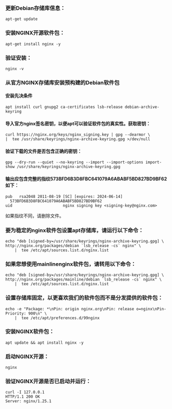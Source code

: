 ### 更新Debian存储库信息：
    apt-get update
### 安装NGINX开源软件包：
    apt-get install nginx -y
### 验证安装：
    nginx -v
### 从官方NGINX存储库安装预构建的Debian软件包
#### 安装先决条件
    apt install curl gnupg2 ca-certificates lsb-release debian-archive-keyring
#### 导入官方nginx签名密钥，以便apt可以验证软件包的真实性。获取密钥：
    curl https://nginx.org/keys/nginx_signing.key | gpg --dearmor \
    |  tee /usr/share/keyrings/nginx-archive-keyring.gpg >/dev/null
#### 验证下载的文件是否包含正确的密钥：
    gpg --dry-run --quiet --no-keyring --import --import-options import-show /usr/share/keyrings/nginx-archive-keyring.gpg
#### 输出应包含完整的指纹573BFD6B3D8FBC641079A6ABABF5BD827BD9BF62如下：
    pub   rsa2048 2011-08-19 [SC] [expires: 2024-06-14]
      573BFD6B3D8FBC641079A6ABABF5BD827BD9BF62
    uid                      nginx signing key <signing-key@nginx.com>

如果指纹不同，请删除文件。
### 要为稳定的nginx软件包设置apt存储库，请运行以下命令：
```
echo "deb [signed-by=/usr/share/keyrings/nginx-archive-keyring.gpg] \
http://nginx.org/packages/debian `lsb_release -cs` nginx" \
    |  tee /etc/apt/sources.list.d/nginx.list
```
### 如果您想使用mainlinenginx软件包，请转用以下命令：
```
echo "deb [signed-by=/usr/share/keyrings/nginx-archive-keyring.gpg] \
http://nginx.org/packages/mainline/debian `lsb_release -cs` nginx" \
    |  tee /etc/apt/sources.list.d/nginx.list
```
### 设置存储库固定，以更喜欢我们的软件包而不是分发提供的软件包：
```
echo -e "Package: *\nPin: origin nginx.org\nPin: release o=nginx\nPin-Priority: 900\n" \
    |  tee /etc/apt/preferences.d/99nginx
```
### 安装NGINX软件包：
```
apt update && apt install nginx -y
```
### 启动NGINX开源：
    nginx
### 验证NGINX开源是否已启动并运行：
```
curl -I 127.0.0.1
HTTP/1.1 200 OK
Server: nginx/1.25.1
```
